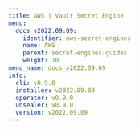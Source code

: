 ```yaml
---
title: AWS | Vault Secret Engine
menu:
  docs_v2022.09.09:
    identifier: aws-secret-engines
    name: AWS
    parent: secret-engines-guides
    weight: 10
menu_name: docs_v2022.09.09
info:
  cli: v0.9.0
  installer: v2022.09.09
  operator: v0.9.0
  unsealer: v0.9.0
  version: v2022.09.09
---
```


